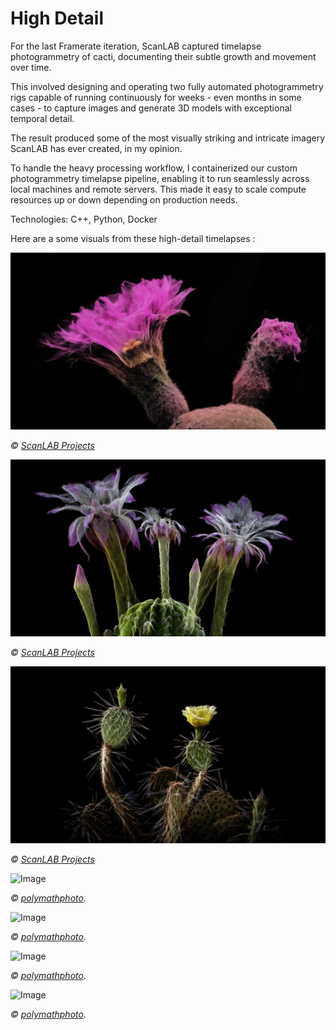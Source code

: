 # High Detail

For the last Framerate iteration, ScanLAB captured timelapse photogrammetry of cacti, documenting their subtle growth and movement over time.

This involved designing and operating two fully automated photogrammetry rigs capable of running continuously for weeks - even months in some cases - to capture images and generate 3D models with exceptional temporal detail.

The result produced some of the most visually striking and intricate imagery ScanLAB has ever created, in my opinion.

To handle the heavy processing workflow, I containerized our custom photogrammetry timelapse pipeline, enabling it to run seamlessly across local machines and remote servers. This made it easy to scale compute resources up or down depending on production needs.

Technologies: C++, Python, Docker

Here are a some visuals from these high-detail timelapses :

![Image](..\Images\ScanLAB\HighDetail\Desertpulse--body6.BGxhIskx_1l6rPc.webp)

*© [ScanLAB Projects](https://www.scanlabprojects.co.uk)*

![Image](..\Images\ScanLAB\HighDetail\Desertpulse--body7.Cxb_Fezo_9UFrI.webp)

*© [ScanLAB Projects](https://www.scanlabprojects.co.uk)*

![Image](..\Images\ScanLAB\HighDetail\Desertpulse--body5.DsTke6CQ_1BMSKe.webp)

*© [ScanLAB Projects](https://www.scanlabprojects.co.uk)*

![Image](..\Images\ScanLAB\HighDetail\ScanLABProjects_Opening_Calyx_RPW_Portrait_2.jpg)

*© [polymathphoto](https://www.instagram.com/polymathphoto).*

![Image](..\Images\ScanLAB\HighDetail\ScanLABProjects_Opening_Calyx_4.jpg)

*© [polymathphoto](https://www.instagram.com/polymathphoto).*

![Image](..\Images\ScanLAB\Framerate\ScanLABProjects_Opening_Gallery_RPW_Portrait_8.jpg)

*© [polymathphoto](https://www.instagram.com/polymathphoto).*

![Image](..\Images\ScanLAB\Framerate\ScanLABProjects_Opening_Gallery_RPW_Portrait_7.jpg)

*© [polymathphoto](https://www.instagram.com/polymathphoto).*

